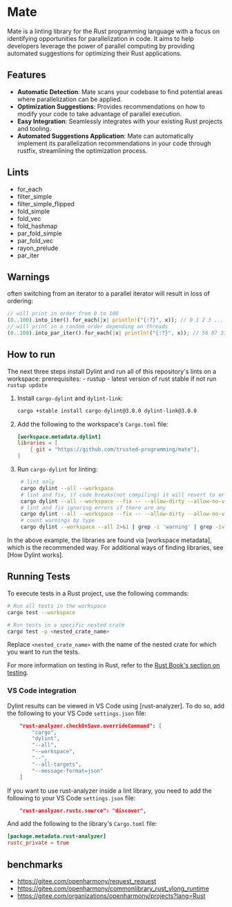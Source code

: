 # Mate

Mate is a linting library for the Rust programming language with a focus on identifying opportunities for parallelization in code. It aims to help developers leverage the power of parallel computing by providing automated suggestions for optimizing their Rust applications.

## Features

- **Automatic Detection**: Mate scans your codebase to find potential areas where parallelization can be applied.
- **Optimization Suggestions**: Provides recommendations on how to modify your code to take advantage of parallel execution.
- **Easy Integration**: Seamlessly integrates with your existing Rust projects and tooling.
- **Automated Suggestions Application**: Mate can automatically implement its parallelization recommendations in your code through rustfix, streamlining the optimization process.

## Lints

- for_each
- filter_simple
- filter_simple_flipped
- fold_simple
- fold_vec
- fold_hashmap
- par_fold_simple
- par_fold_vec
- rayon_prelude
- par_iter

## Warnings

often switching from an iterator to a parallel iterator will result in loss of ordering:

```rust
// will print in order from 0 to 100
(0..100).into_iter().for_each(|x| println!("{:?}", x)); // 0 1 2 3 ...
// will print in a random order depending on threads
(0..100).into_par_iter().for_each(|x| println!("{:?}", x)); // 56 87 37 88 ...
```

## How to run

The next three steps install Dylint and run all of this repository's lints on a workspace:
prerequisites: - rustup - latest version of rust stable if not run `rustup update`

1. Install `cargo-dylint` and `dylint-link`:

   ```sh
   cargo +stable install cargo-dylint@3.0.0 dylint-link@3.0.0
   ```

2. Add the following to the workspace's `Cargo.toml` file:

   ```toml
   [workspace.metadata.dylint]
   libraries = [
       { git = "https://github.com/trusted-programming/mate"},
   ]
   ```

3. Run `cargo-dylint` for linting:
   ```sh
    # lint only
    cargo dylint --all --workspace
    # lint and fix, if code breaks(not compiling) it will revert to original
    cargo dylint --all --workspace --fix -- --allow-dirty --allow-no-vcs
    # lint and fix ignoring errors if there are any
    cargo dylint --all --workspace --fix -- --allow-dirty --allow-no-vcs --broken-code
    # count warnings by type
    cargo dylint --workspace --all 2>&1 | grep -i 'warning' | grep -iv 'generated' | sort | uniq -c | sort -nr
   ```

In the above example, the libraries are found via [workspace metadata], which is the recommended way. For additional ways of finding libraries, see [How Dylint works].

## Running Tests

To execute tests in a Rust project, use the following commands:

```sh
# Run all tests in the workspace
cargo test --workspace

# Run tests in a specific nested crate
cargo test -p <nested_crate_name>
```

Replace `<nested_crate_name>` with the name of the nested crate for which you want to run the tests.

For more information on testing in Rust, refer to the [Rust Book's section on testing](https://doc.rust-lang.org/book/ch11-00-testing.html).

### VS Code integration

Dylint results can be viewed in VS Code using [rust-analyzer]. To do so, add the following to your VS Code `settings.json` file:

```json
    "rust-analyzer.checkOnSave.overrideCommand": [
        "cargo",
        "dylint",
        "--all",
        "--workspace",
        "--",
        "--all-targets",
        "--message-format=json"
    ]
```

If you want to use rust-analyzer inside a lint library, you need to add the following to your VS Code `settings.json` file:

```json
    "rust-analyzer.rustc.source": "discover",
```

And add the following to the library's `Cargo.toml` file:

```toml
[package.metadata.rust-analyzer]
rustc_private = true
```

## benchmarks

- https://gitee.com/openharmony/request_request
- https://gitee.com/openharmony/commonlibrary_rust_ylong_runtime
- https://gitee.com/organizations/openharmony/projects?lang=Rust
